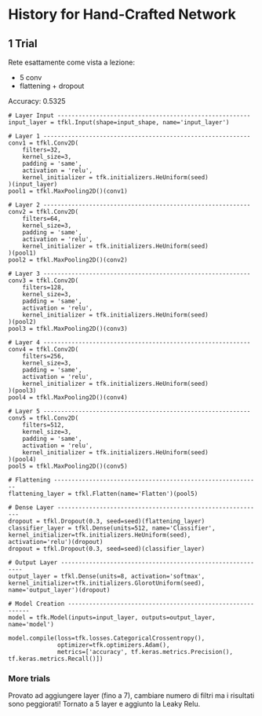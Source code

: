# History for Hand-Crafted Network

## 1 Trial
Rete esattamente come vista a lezione:
+ 5 conv
+ flattening + dropout

Accuracy: 0.5325

    # Layer Input -------------------------------------------------------
    input_layer = tfkl.Input(shape=input_shape, name='input_layer')

    # Layer 1 -----------------------------------------------------------
    conv1 = tfkl.Conv2D(
        filters=32,
        kernel_size=3,
        padding = 'same',
        activation = 'relu',
        kernel_initializer = tfk.initializers.HeUniform(seed)
    )(input_layer)
    pool1 = tfkl.MaxPooling2D()(conv1)

    # Layer 2 -----------------------------------------------------------
    conv2 = tfkl.Conv2D(
        filters=64,
        kernel_size=3,
        padding = 'same',
        activation = 'relu',
        kernel_initializer = tfk.initializers.HeUniform(seed)
    )(pool1)
    pool2 = tfkl.MaxPooling2D()(conv2)

    # Layer 3 -----------------------------------------------------------
    conv3 = tfkl.Conv2D(
        filters=128,
        kernel_size=3,
        padding = 'same',
        activation = 'relu',
        kernel_initializer = tfk.initializers.HeUniform(seed)
    )(pool2)
    pool3 = tfkl.MaxPooling2D()(conv3)

    # Layer 4 -----------------------------------------------------------
    conv4 = tfkl.Conv2D(
        filters=256,
        kernel_size=3,
        padding = 'same',
        activation = 'relu',
        kernel_initializer = tfk.initializers.HeUniform(seed)
    )(pool3)
    pool4 = tfkl.MaxPooling2D()(conv4)

    # Layer 5 -----------------------------------------------------------
    conv5 = tfkl.Conv2D(
        filters=512,
        kernel_size=3,
        padding = 'same',
        activation = 'relu',
        kernel_initializer = tfk.initializers.HeUniform(seed)
    )(pool4)
    pool5 = tfkl.MaxPooling2D()(conv5)

    # Flattening -----------------------------------------------------------
    flattening_layer = tfkl.Flatten(name='Flatten')(pool5)

    # Dense Layer -----------------------------------------------------------
    dropout = tfkl.Dropout(0.3, seed=seed)(flattening_layer)
    classifier_layer = tfkl.Dense(units=512, name='Classifier', kernel_initializer=tfk.initializers.HeUniform(seed), activation='relu')(dropout)
    dropout = tfkl.Dropout(0.3, seed=seed)(classifier_layer)

    # Output Layer -----------------------------------------------------------
    output_layer = tfkl.Dense(units=8, activation='softmax', kernel_initializer=tfk.initializers.GlorotUniform(seed), name='output_layer')(dropout)

    # Model Creation -----------------------------------------------------------
    model = tfk.Model(inputs=input_layer, outputs=output_layer, name='model')

    model.compile(loss=tfk.losses.CategoricalCrossentropy(),
                  optimizer=tfk.optimizers.Adam(),
                  metrics=['accuracy', tf.keras.metrics.Precision(), tf.keras.metrics.Recall()])

### More trials
Provato ad aggiungere layer (fino a 7), cambiare numero di filtri ma i risultati sono peggiorati!
Tornato a 5 layer e aggiunto la Leaky Relu.
